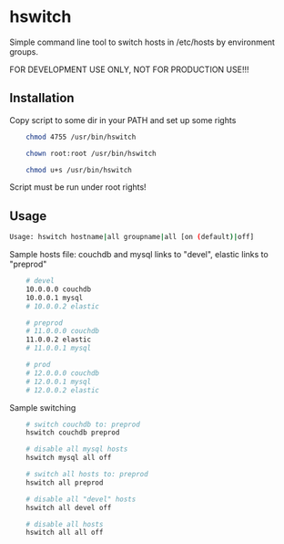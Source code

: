 # hswitch

Simple command line tool to switch hosts in /etc/hosts by environment groups.

FOR DEVELOPMENT USE ONLY, NOT FOR PRODUCTION USE!!!

## Installation

Copy script to some dir in your PATH and set up some rights
```bash
    chmod 4755 /usr/bin/hswitch

    chown root:root /usr/bin/hswitch

    chmod u+s /usr/bin/hswitch
```

Script must be run under root rights!

## Usage
```bash
Usage: hswitch hostname|all groupname|all [on (default)|off]
```

Sample hosts file: couchdb and mysql links to "devel", elastic links to "preprod"

```bash
    # devel
    10.0.0.0 couchdb
    10.0.0.1 mysql
    # 10.0.0.2 elastic

    # preprod
    # 11.0.0.0 couchdb
    11.0.0.2 elastic
    # 11.0.0.1 mysql

    # prod
    # 12.0.0.0 couchdb
    # 12.0.0.1 mysql
    # 12.0.0.2 elastic
```

Sample switching

```bash
    # switch couchdb to: preprod
    hswitch couchdb preprod

    # disable all mysql hosts
    hswitch mysql all off

    # switch all hosts to: preprod
    hswitch all preprod

    # disable all "devel" hosts
    hswitch all devel off

    # disable all hosts
    hswitch all all off

```